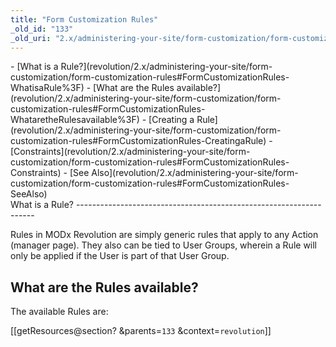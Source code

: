 ```yaml
---
title: "Form Customization Rules"
_old_id: "133"
_old_uri: "2.x/administering-your-site/form-customization/form-customization-rules"
---
```


<div>- [What is a Rule?](revolution/2.x/administering-your-site/form-customization/form-customization-rules#FormCustomizationRules-WhatisaRule%3F)
- [What are the Rules available?](revolution/2.x/administering-your-site/form-customization/form-customization-rules#FormCustomizationRules-WhataretheRulesavailable%3F)
- [Creating a Rule](revolution/2.x/administering-your-site/form-customization/form-customization-rules#FormCustomizationRules-CreatingaRule)
- [Constraints](revolution/2.x/administering-your-site/form-customization/form-customization-rules#FormCustomizationRules-Constraints)
- [See Also](revolution/2.x/administering-your-site/form-customization/form-customization-rules#FormCustomizationRules-SeeAlso)

</div><a name="FormCustomizationRules-WhatisaRule%3F"></a>What is a Rule?
-------------------------------------------------------------------

Rules in MODx Revolution are simply generic rules that apply to any Action (manager page). They also can be tied to User Groups, wherein a Rule will only be applied if the User is part of that User Group.

<a name="FormCustomizationRules-WhataretheRulesavailable%3F"></a>What are the Rules available?
----------------------------------------------------------------------------------------------

The available Rules are:

 \[\[getResources@section? &parents=`133` &context=`revolution`\]\]